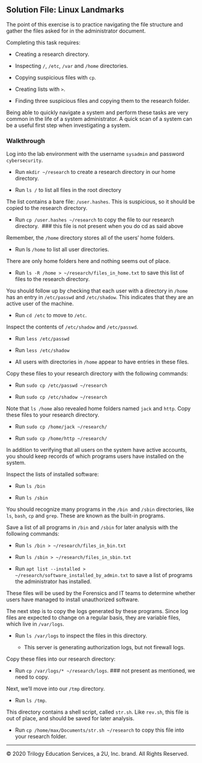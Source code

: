 ## Solution File: Linux Landmarks

The point of this exercise is to practice navigating the file structure and gather the files asked for in the administrator document.

Completing this task requires:

- Creating a research directory.

- Inspecting `/`, `/etc`, `/var` and `/home` directories.

- Copying suspicious files with `cp`.

- Creating lists with `>`.

- Finding three suspicious files and copying them to the research folder.

Being able to quickly navigate a system and perform these tasks are very common in the life of a system administrator. A quick scan of a system can be a useful first step when investigating a system.

### Walkthrough

Log into the lab environment with the username `sysadmin` and password `cybersecurity`.

- Run `mkdir ~/research` to create a research directory in our home directory. 

- Run `ls /` to list all files in the root directory

The list contains a bare file: `/user.hashes`. This is suspicious, so it should be copied to the research directory.

- Run `cp /user.hashes ~/research` to copy the file to our research directory.  ### this file is not present when you do cd as said above

Remember, the `/home` directory stores all of the users’ home folders.

- Run ls `/home` to list all user directories.

There are only home folders here and nothing seems out of place.

- Run `ls -R /home > ~/research/files_in_home.txt` to save this list of files to the research directory.

You should follow up by checking that each user with a directory in `/home` has an entry in `/etc/passwd` and `/etc/shadow`. This indicates that they are an active user of the machine.

- Run `cd /etc` to move to `/etc`.

Inspect the contents of `/etc/shadow` and `/etc/passwd`.

- Run `less /etc/passwd`

- Run `less /etc/shadow`

- All users with directories in `/home` appear to have entries in these files.

Copy these files to your research directory with the following commands:

- Run `sudo cp /etc/passwd ~/research`

- Run `sudo cp /etc/shadow ~/research`

Note that `ls /home` also revealed home folders named `jack` and `http`. Copy these files to your research directory.

- Run `sudo cp /home/jack ~/research/`

- Run `sudo cp /home/http ~/research/`

In addition to verifying that all users on the system have active accounts, you should keep records of which programs users have installed on the system.

Inspect the lists of installed software:

- Run `ls /bin`

- Run `ls /sbin`

You should recognize many programs in the `/bin `and `/sbin` directories, like `ls`, `bash`, `cp` and `grep`. These are known as the built-in programs.

Save a list of all programs in `/bin` and `/sbin` for later analysis with the following commands:

- Run `ls /bin > ~/research/files_in_bin.txt`

- Run `ls /sbin > ~/research/files_in_sbin.txt`

- Run `apt list --installed > ~/research/software_installed_by_admin.txt` to save a list of programs the administrator has installed.

These files will be used by the Forensics and IT teams to determine whether users have managed to install unauthorized software.

The next step is to copy the logs generated by these programs. Since log files are expected to change on a regular basis, they are variable files, which live in `/var/logs`.

- Run `ls /var/logs` to inspect the files in this directory.

    - This server is generating authorization logs, but not firewall logs.

Copy these files into our research directory:

- Run `cp /var/logs/* ~/research/logs`.  ### not present as mentioned, we need to copy.

Next, we’ll move into our `/tmp` directory. 

- Run `ls /tmp`.

This directory contains a shell script, called `str.sh`. Like `rev.sh`, this file is out of place, and should be saved for later analysis.

- Run `cp /home/max/Documents/str.sh ~/research` to copy this file into your research folder.


-------

© 2020 Trilogy Education Services, a 2U, Inc. brand. All Rights Reserved.

